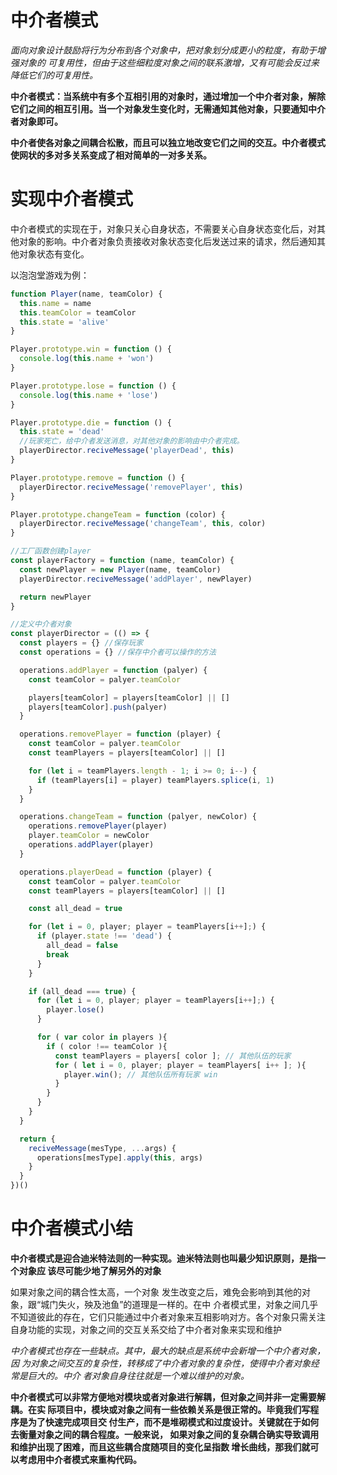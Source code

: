 # 中介者模式
*面向对象设计鼓励将行为分布到各个对象中，把对象划分成更小的粒度，有助于增强对象的
可复用性，但由于这些细粒度对象之间的联系激增，又有可能会反过来降低它们的可复用性。*<br>

**中介者模式：当系统中有多个互相引用的对象时，通过增加一个中介者对象，解除它们之间的相互引用。当一个对象发生变化时，无需通知其他对象，只要通知中介者对象即可。**<br>

**中介者使各对象之间耦合松散，而且可以独立地改变它们之间的交互。中介者模式使网状的多对多关系变成了相对简单的一对多关系。**

# 实现中介者模式
中介者模式的实现在于，对象只关心自身状态，不需要关心自身状态变化后，对其他对象的影响。中介者对象负责接收对象状态变化后发送过来的请求，然后通知其他对象状态有变化。<br>

以泡泡堂游戏为例：
```js
function Player(name, teamColor) {
  this.name = name
  this.teamColor = teamColor
  this.state = 'alive'
}

Player.prototype.win = function () {
  console.log(this.name + 'won')
}

Player.prototype.lose = function () {
  console.log(this.name + 'lose')
}

Player.prototype.die = function () {
  this.state = 'dead'
  //玩家死亡，给中介者发送消息，对其他对象的影响由中介者完成。
  playerDirector.reciveMessage('playerDead', this)
}

Player.prototype.remove = function () {
  playerDirector.reciveMessage('removePlayer', this)
}

Player.prototype.changeTeam = function (color) {
  playerDirector.reciveMessage('changeTeam', this, color)
}

//工厂函数创建player
const playerFactory = function (name, teamColor) {
  const newPlayer = new Player(name, teamColor)
  playerDirector.reciveMessage('addPlayer', newPlayer)

  return newPlayer
}

//定义中介者对象
const playerDirector = (() => {
  const players = {} //保存玩家
  const operations = {} //保存中介者可以操作的方法

  operations.addPlayer = function (palyer) {
    const teamColor = palyer.teamColor

    players[teamColor] = players[teamColor] || []
    players[teamColor].push(palyer)
  }

  operations.removePlayer = function (player) {
    const teamColor = palyer.teamColor
    const teamPlayers = players[teamColor] || []

    for (let i = teamPlayers.length - 1; i >= 0; i--) {
      if (teamPlayers[i] = player) teamPlayers.splice(i, 1)
    }
  }

  operations.changeTeam = function (palyer, newColor) {
    operations.removePlayer(player)
    player.teamColor = newColor
    operations.addPlayer(player)
  }

  operations.playerDead = function (player) {
    const teamColor = palyer.teamColor
    const teamPlayers = players[teamColor] || []

    const all_dead = true

    for (let i = 0, player; player = teamPlayers[i++];) {
      if (player.state !== 'dead') {
        all_dead = false
        break
      }
    }

    if (all_dead === true) {
      for (let i = 0, player; player = teamPlayers[i++];) {
        player.lose()  
      }

      for ( var color in players ){
        if ( color !== teamColor ){
          const teamPlayers = players[ color ]; // 其他队伍的玩家
          for ( let i = 0, player; player = teamPlayers[ i++ ]; ){
            player.win(); // 其他队伍所有玩家 win
          }
        }
      }
    }  
  }

  return {
    reciveMessage(mesType, ...args) {
      operations[mesType].apply(this, args)  
    }
  }
})()

```

# 中介者模式小结
**中介者模式是迎合迪米特法则的一种实现。迪米特法则也叫最少知识原则，是指一个对象应
该尽可能少地了解另外的对象**<br>

如果对象之间的耦合性太高，一个对象
发生改变之后，难免会影响到其他的对象，跟“城门失火，殃及池鱼”的道理是一样的。在中
介者模式里，对象之间几乎不知道彼此的存在，它们只能通过中介者对象来互相影响对方。各个对象只需关注自身功能的实现，对象之间的交互关系交给了中介者对象来实现和维护<br>

*中介者模式也存在一些缺点。其中，最大的缺点是系统中会新增一个中介者对象，因
为对象之间交互的复杂性，转移成了中介者对象的复杂性，使得中介者对象经常是巨大的。中介
者对象自身往往就是一个难以维护的对象。*<br>

**中介者模式可以非常方便地对模块或者对象进行解耦，但对象之间并非一定需要解耦。在实
际项目中，模块或对象之间有一些依赖关系是很正常的。毕竟我们写程序是为了快速完成项目交
付生产，而不是堆砌模式和过度设计。关键就在于如何去衡量对象之间的耦合程度。一般来说，
如果对象之间的复杂耦合确实导致调用和维护出现了困难，而且这些耦合度随项目的变化呈指数
增长曲线，那我们就可以考虑用中介者模式来重构代码。**
